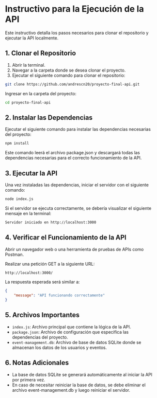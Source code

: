 # Instructivo para la Ejecución de la API

Este instructivo detalla los pasos necesarios para clonar el repositorio y ejecutar la API localmente.

## 1. Clonar el Repositorio

1. Abrir la terminal.
2. Navegar a la carpeta donde se desea clonar el proyecto.
3. Ejecutar el siguiente comando para clonar el repositorio:

```bash
git clone https://github.com/andrescn20/proyecto-final-api.git
```
Ingresar en la carpeta del proyecto:

```bash
cd proyecto-final-api
```
## 2. Instalar las Dependencias
Ejecutar el siguiente comando para instalar las dependencias necesarias del proyecto:

```bash
npm install
```
Este comando leerá el archivo package.json y descargará todas las dependencias necesarias para el correcto funcionamiento de la API.

## 3. Ejecutar la API
Una vez instaladas las dependencias, iniciar el servidor con el siguiente comando:

```bash
node index.js
```
Si el servidor se ejecuta correctamente, se debería visualizar el siguiente mensaje en la terminal:

```bash
Servidor iniciado en http://localhost:3000
```
## 4. Verificar el Funcionamiento de la API
Abrir un navegador web o una herramienta de pruebas de APIs como Postman.

Realizar una petición GET a la siguiente URL:

```bash
http://localhost:3000/
```
La respuesta esperada será similar a:

```json
{
    "message": "API funcionando correctamente"
}
```
## 5. Archivos Importantes
- `index.js`: Archivo principal que contiene la lógica de la API.
- `package.json`: Archivo de configuración que especifica las dependencias del proyecto.
- `event-management.db`: Archivo de base de datos SQLite donde se almacenan los datos de los usuarios y eventos.
## 6. Notas Adicionales
- La base de datos SQLite se generará automáticamente al iniciar la API por primera vez.
- En caso de necesitar reiniciar la base de datos, se debe eliminar el archivo event-management.db y luego reiniciar el servidor.
